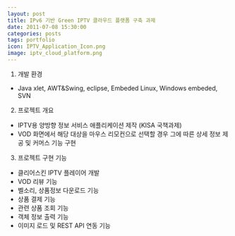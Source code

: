 ```yaml
---
layout: post
title: IPv6 기반 Green IPTV 클라우드 플랫폼 구축 과제
date: 2011-07-08 15:30:00 
categories: posts 
tags: portfolio
icon: IPTV_Application_Icon.png
image: iptv_cloud_platform.png
---
```


1) 개발 환경  
 - Java xlet, AWT&Swing, eclipse, Embeded Linux, Windows embeded, SVN  
 
2) 프로젝트 개요  
 - IPTV용 양방향 정보 서비스 애플리케이션 제작 (KISA 국책과제)  
 - VOD 화면에서 해당 대상을 마우스 리모컨으로 선택할 경우 그에 따른 상세 정보 제공 및 커머스 기능 구현  

3) 프로젝트 구현 기능
 - 클리어스킨 IPTV 플레이어 개발
 - VOD 리뷰 기능  
 - 벨소리, 상품정보 다운로드 기능  
 - 상품 결제 기능  
 - 관련 상품 조회 기능  
 - 객체 정보 출력 기능  
 - 이미지 로드 및 REST API 연동 기능  
